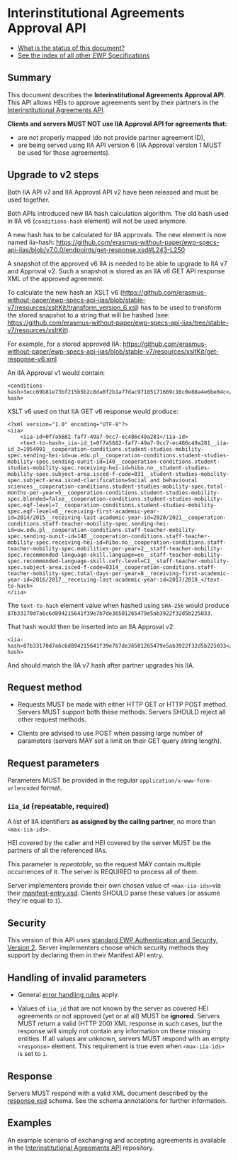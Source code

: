 Interinstitutional Agreements Approval API
==========================================

* [What is the status of this document?][statuses]
* [See the index of all other EWP Specifications][develhub]


Summary
-------

This document describes the **Interinstitutional Agreements Approval API**.
This API allows HEIs to approve agreements sent by their partners
in the [Interinstitutional Agreements API][iias-api].

**Clients and servers MUST NOT use IIA Approval API for agreements
that:**
 * are not properly mapped (do not provide partner agreement ID),
 * are being served using IIA API version 6 (IIA Approval version 1 MUST be used for those agreements).


Upgrade to v2 steps
-------------------

Both IIA API v7 and IIA Approval API v2 have been released and must be used together.

Both APIs introduced new IIA hash calculation algorithm. The old hash used in IIA v6 (`conditions-hash` element) will not be used anymore.

A new hash has to be calculated for IIA approvals. The new element is now named iia-hash:
https://github.com/erasmus-without-paper/ewp-specs-api-iias/blob/v7.0.0/endpoints/get-response.xsd#L243-L250

A snapshot of the approved v6 IIA is needed to be able to upgrade to IIA v7 and Approval v2.
Such a snapshot is stored as an IIA v6 GET API response XML of the approved agreement.

To calculate the new hash an XSLT v6
(https://github.com/erasmus-without-paper/ewp-specs-api-iias/blob/stable-v7/resources/xsltKit/transform_version_6.xsl)
has to be used to transform the stored snapshot to a string that will be hashed
(see: https://github.com/erasmus-without-paper/ewp-specs-api-iias/tree/stable-v7/resources/xsltKit).

For example, for a stored approved IIA:
https://github.com/erasmus-without-paper/ewp-specs-api-iias/blob/stable-v7/resources/xsltKit/get-response-v6.xml

An IIA Approval v1 would contain:
```
<conditions-hash>3ecc69b81e73bf215b5b2c8da0f2b1a77dac97105171669c16c0e88a4e6be84c</conditions-hash>
```

XSLT v6 used on that IIA GET v6 response would produce:
```
<?xml version="1.0" encoding="UTF-8"?>
<iia>
    <iia-id>0f7a5682-faf7-49a7-9cc7-ec486c49a281</iia-id>
    <text-to-hash>_iia-id_1=0f7a5682-faf7-49a7-9cc7-ec486c49a281__iia-id_2=1954991__cooperation-conditions.student-studies-mobility-spec.sending-hei-id=uw.edu.pl__cooperation-conditions.student-studies-mobility-spec.sending-ounit-id=140__cooperation-conditions.student-studies-mobility-spec.receiving-hei-id=hibo.no__student-studies-mobility-spec.subject-area.isced-f-code=031__student-studies-mobility-spec.subject-area.isced-clarification=Social and behavioural sciences__cooperation-conditions.student-studies-mobility-spec.total-months-per-year=5__cooperation-conditions.student-studies-mobility-spec.blended=false__cooperation-conditions.student-studies-mobility-spec.eqf-level=7__cooperation-conditions.student-studies-mobility-spec.eqf-level=8__receiving-first-academic-year-id=2014/2015__receiving-last-academic-year-id=2020/2021__cooperation-conditions.staff-teacher-mobility-spec.sending-hei-id=uw.edu.pl__cooperation-conditions.staff-teacher-mobility-spec.sending-ounit-id=140__cooperation-conditions.staff-teacher-mobility-spec.receiving-hei-id=hibo.no__cooperation-conditions.staff-teacher-mobility-spec.mobilities-per-year=2__staff-teacher-mobility-spec.recommended-language-skill.language=en__staff-teacher-mobility-spec.recommended-language-skill.cefr-level=C1__staff-teacher-mobility-spec.subject-area.isced-f-code=0314__cooperation-conditions.staff-teacher-mobility-spec.total-days-per-year=8__receiving-first-academic-year-id=2016/2017__receiving-last-academic-year-id=2017/2018_</text-to-hash>
</iia>
```

The `text-to-hash` element value when hashed using `SHA-256` would produce `87b33170d7a6c6d894215641f39e7b7de36501265479e5ab3922f32d5b225033`.

That hash would then be inserted into an IIA Approval v2:
```
<iia-hash>87b33170d7a6c6d894215641f39e7b7de36501265479e5ab3922f32d5b225033</iia-hash>
```

And should match the IIA v7 hash after partner upgrades his IIA.


Request method
--------------

 * Requests MUST be made with either HTTP GET or HTTP POST method. Servers MUST
   support both these methods. Servers SHOULD reject all other request methods.

 * Clients are advised to use POST when passing large number of parameters
   (servers MAY set a limit on their GET query string length).


Request parameters
------------------

Parameters MUST be provided in the regular `application/x-www-form-urlencoded`
format.


### `iia_id` (repeatable, required)

A list of IIA identifiers **as assigned by the calling partner**, no more than
`<max-iia-ids>`.

HEI covered by the caller and HEI covered by the server
MUST be the partners of all the referenced IIAs.

This parameter is *repeatable*, so the request MAY contain multiple occurrences
of it. The server is REQUIRED to process all of them.

Server implementers provide their own chosen value of `<max-iia-ids>`via their
[manifest-entry.xsd](manifest-entry.xsd). Clients SHOULD parse these values
(or assume they're equal to `1`).


Security
--------

This version of this API uses [standard EWP Authentication and Security, Version 2][sec-v2].
Server implementers choose which security methods they support by declaring them
in their Manifest API entry.


Handling of invalid parameters
------------------------------

 * General [error handling rules][error-handling] apply.

 * Values of `iia_id` that are not known by the server as covered HEI agreements
   or not approved (yet or at all) MUST be **ignored**.
   Servers MUST return a valid (HTTP 200) XML response in such cases, but the
   response will simply not contain any information on these missing entities.
   If all values are unknown, servers MUST respond with an empty `<response>`
   element. This requirement is true even when `<max-iia-ids>` is set to `1`.


Response
--------

Servers MUST respond with a valid XML document described by the
[response.xsd](response.xsd) schema. See the schema annotations for further
information.


Examples
--------

An example scenario of exchanging and accepting agreements is available
in the [Interinstitutional Agreements API][iias-api] repository.


[develhub]: http://developers.erasmuswithoutpaper.eu/
[error-handling]: https://github.com/erasmus-without-paper/ewp-specs-architecture#error-handling
[iias-api]: https://github.com/erasmus-without-paper/ewp-specs-api-iias
[statuses]: https://github.com/erasmus-without-paper/ewp-specs-management#statuses
[sec-v2]: https://github.com/erasmus-without-paper/ewp-specs-sec-intro/tree/stable-v2
